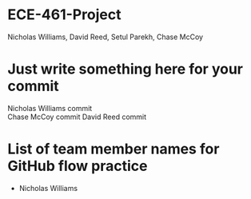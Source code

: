 # ECE-461-Project
Nicholas Williams, David Reed, Setul Parekh, Chase McCoy

# Just write something here for your commit
Nicholas Williams commit \
Chase McCoy commit
David Reed commit

# List of team member names for GitHub flow practice
- Nicholas Williams
